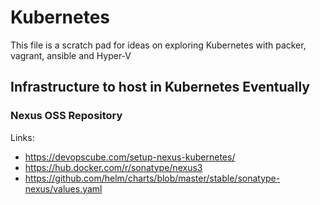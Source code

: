 # Kubernetes

This file is a scratch pad for ideas on exploring Kubernetes with packer, vagrant, ansible and Hyper-V

## Infrastructure to host in Kubernetes Eventually

### Nexus OSS Repository

Links:
- https://devopscube.com/setup-nexus-kubernetes/
- https://hub.docker.com/r/sonatype/nexus3
- https://github.com/helm/charts/blob/master/stable/sonatype-nexus/values.yaml
